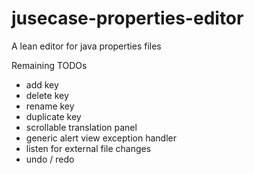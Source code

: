 # jusecase-properties-editor
A lean editor for java properties files


Remaining TODOs
- add key
- delete key
- rename key
- duplicate key
- scrollable translation panel
- generic alert view exception handler
- listen for external file changes
- undo / redo